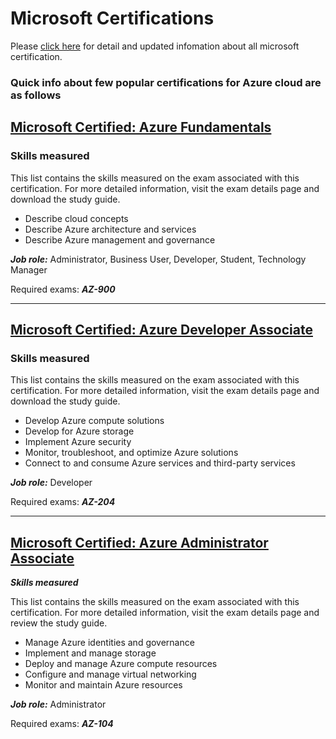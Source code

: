 # Microsoft Certifications

Please [click here](https://learn.microsoft.com/en-us/certifications/) for detail and updated infomation about all microsoft certification. 

### Quick info about few popular certifications for Azure cloud are as follows

## [Microsoft Certified: Azure Fundamentals](https://learn.microsoft.com/en-us/certifications/azure-fundamentals/)

### Skills measured
This list contains the skills measured on the exam associated with this certification. For more detailed information, visit the exam details page and download the study guide.
- Describe cloud concepts
- Describe Azure architecture and services
- Describe Azure management and governance

***Job role:*** Administrator, Business User, Developer, Student, Technology Manager

Required exams: ***AZ-900***

----------------------------
## [Microsoft Certified: Azure Developer Associate](https://learn.microsoft.com/en-us/certifications/azure-developer/)

### Skills measured
This list contains the skills measured on the exam associated with this certification. For more detailed information, visit the exam details page and download the study guide.
- Develop Azure compute solutions
- Develop for Azure storage
- Implement Azure security
- Monitor, troubleshoot, and optimize Azure solutions
- Connect to and consume Azure services and third-party services

***Job role:*** Developer

Required exams: ***AZ-204***

----------------------------
## [Microsoft Certified: Azure Administrator Associate](https://learn.microsoft.com/en-us/certifications/azure-administrator/)

***Skills measured***

This list contains the skills measured on the exam associated with this certification. For more detailed information, visit the exam details page and review the study guide.
- Manage Azure identities and governance
- Implement and manage storage
- Deploy and manage Azure compute resources
- Configure and manage virtual networking
- Monitor and maintain Azure resources

***Job role:*** Administrator

Required exams: ***AZ-104***
